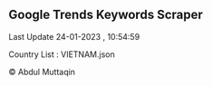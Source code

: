 

## Google Trends Keywords Scraper 
 
Last Update 24-01-2023 , 10:54:59

Country List :
VIETNAM.json



© Abdul Muttaqin 
